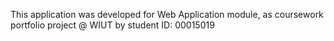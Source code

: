 This application was developed for Web 
Application module, as coursework portfolio project @ WIUT by student ID: 00015019
